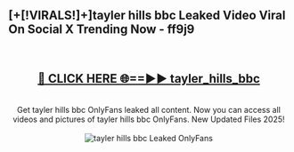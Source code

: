 <h2>[+[!VIRALS!]+]tayler hills bbc Leaked Video Viral On Social X Trending Now - ff9j9</h2>
<br>
<div align="center">
<h2><a href="https://libra.edu.pl?tayler_hills_bbc" rel="nofollow">🔴 CLICK HERE 🌐==►► tayler_hills_bbc</a></h2>
<br>
Get tayler hills bbc OnlyFans leaked all content. Now you can access all videos and pictures of tayler hills bbc OnlyFans. New Updated Files 2025!
<br>
<br>
<a href="https://libra.edu.pl?tayler_hills_bbc" rel="nofollow" data-target="animated-image.originalLink"><img src="https://i.ibb.co.com/WyWwxjT/player-gif2.gif" alt="tayler hills bbc Leaked OnlyFans" style="max-width: 100%; display: inline-block;" data-target="animated-image.originalImage"></a>
</div>
<br>